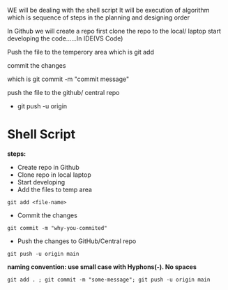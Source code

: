 WE will be dealing with the shell script 
It will be execution of algorithm which is sequence of steps in the planning and designing order


In Github we will create a repo first 
clone the repo to the local/ laptop 
start developing the code......In IDE(VS Code)

Push the file to the temperory area which is git add <file name>

commit the changes

which is git commit -m "commit message"

push the file to the github/ central repo

* git push -u origin


# Shell Script

**steps:**
* Create repo in Github
* Clone repo in local laptop
* Start developing
* Add the files to temp area
```
git add <file-name>
```
* Commit the changes
```
git commit -m "why-you-commited"
```
* Push the changes to GitHub/Central repo
```
git push -u origin main
```

**naming convention: use small case with Hyphons(-). No spaces**

```
git add . ; git commit -m "some-message"; git push -u origin main
```